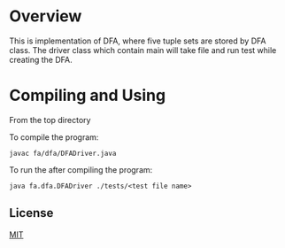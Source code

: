 # Overview

This is implementation of DFA, where five tuple sets are stored by DFA class.
The driver class which contain main will take file and run test while creating the DFA.

# Compiling and Using

From the top directory

To compile the program: 
```
javac fa/dfa/DFADriver.java

```

To run the after compiling the program: 
```
java fa.dfa.DFADriver ./tests/<test file name>

```

## License
[MIT](https://choosealicense.com/licenses/mit/)
